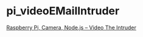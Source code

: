 pi_videoEMailIntruder
=====================

[Raspberry Pi, Camera, Node.js – Video The Intruder](http://thejackalofjavascript.com/rpi-video-the-intruder)
